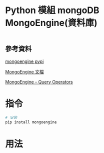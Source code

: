 # Python 模組 mongoDB MongoEngine(資料庫)

```
```

## 參考資料

[mongoengine pypi](https://pypi.org/project/mongoengine/)

[MongoEngine 文檔](https://docs.mongoengine.org/guide/querying.html)

[MongoEngine - Query Operators](https://www.tutorialspoint.com/mongoengine/mongoengine_query_operators.htm)

# 指令

```bash
# 安裝
pip install mongoengine
```

# 用法

```Python
```
